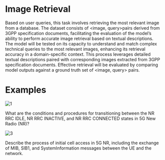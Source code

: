 # Image Retrieval

Based on user queries, this task involves retrieving the most relevant image from
a database. The dataset consists of <image, query>pairs derived from 3GPP
specification documents, facilitating the evaluation of the model’s ability to perform accurate image retrieval based on textual descriptions.
The model will be tested on its capacity to understand and match complex technical queries to the most relevant images, enhancing its retrieval accuracy in a domain-specific context. This process leverages detailed textual descriptions paired with corresponding images extracted from 3GPP specification documents. Effective retrieval will be evaluated by comparing model outputs against a ground truth set of <image, query> pairs.

# Examples




![1](https://github.com/user-attachments/assets/1c739580-3773-404e-ad0a-9eaeec15d25d)

What are the conditions and procedures for transitioning between the NR
RRC IDLE, NR RRC INACTIVE, and NR RRC CONNECTED states in 5G
New Radio (NR)?


![3](https://github.com/user-attachments/assets/2ab5a7ea-8055-4135-ba74-4c63dfff23d7)

Describe the process of initial cell access in 5G NR, including the exchange of
MIB, SIB1, and SystemInformation messages between the UE and the network.
